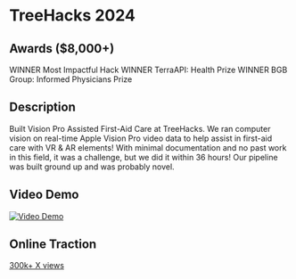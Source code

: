 # TreeHacks 2024

## Awards ($8,000+)
WINNER Most Impactful Hack 
WINNER TerraAPI: Health Prize 
WINNER BGB Group: Informed Physicians Prize 

## Description 
Built Vision Pro Assisted First-Aid Care at TreeHacks. We ran computer vision on real-time Apple Vision Pro video data to help assist in first-aid care with VR & AR elements! With minimal documentation and no past work in this field, it was a challenge, but we did it within 36 hours! Our pipeline was built ground up and was probably novel.

## Video Demo
[![Video Demo](https://img.youtube.com/vi/r6CRiycOKFQ/0.jpg)](https://www.youtube.com/watch?v=r6CRiycOKFQ)

## Online Traction 
<a href="https://x.com/AlexReibman/status/1759542691157979281" target="_blank">300k+ X views</a>

 



